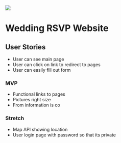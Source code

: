 <img src='https://unsplash.com/photos/8yPA6ZYq0-s'>



# Wedding RSVP Website


## User Stories
* User can see main page  
* User can click on link to redirect to pages
* User can easily fill out form

### MVP
* Functional links to pages
* Pictures right size
* From information is co

### Stretch
* Map API showing location
* User login page with password so that its private
